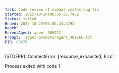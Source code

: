```yaml
---
Task: Code review of combat system bug fix
Started: 2025-10-24T06:05:30.745Z
Status: failed
Ended: 2025-10-24T06:05:34.379Z
Depth: 1
ParentAgent: agent_665412
Prompt: .agent-prompts/agent_401666.txt
PID: 90676
---
```



[STDERR]: ConnectError: [resource_exhausted] Error


Process exited with code 1
